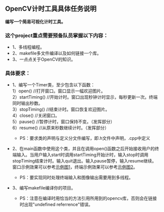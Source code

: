 ## OpenCV计时工具具体任务说明
**编写一个简易可视化计时工具。**

### 这个project重点需要预备队员掌握以下内容：
- 1、多线程编程。
- 2、makefile多文件编译以及如何链接一个库。
- 3、一点点关于OpenCV的知识。

### 具体要求：  
- 1、编写一个Timer类，至少包含以下函数：  
	1）open() //打开窗口。窗口显示一幅欢迎图片。  
	2）startTiming() //开始计时。窗口出现秒钟计时显示，每秒更新一次。终端同时输出秒数。  
	3）stopTiming() //结束计时。窗口恢复欢迎图片。  
	4）close() //关闭窗口。  
	5）pause() //暂停计时，窗口保持不变。（发挥部分）  
	6）resume() //从原来秒数继续计时。（发挥部分）  
    - PS：要求类的声明与定义分文件编写，即.h文件中声明，.cpp中定义  

- 2、在main函数中使用这个类，并且在调用open()函数之后开始接收用户的终端输入。当用户输入start时调用startTiming开始计时，输入stop时调用stopTiming结束计时。输入quit退出。输入pause暂停，输入resume继续。窗口示例效果可以参考[示例图1](https://github.com/SYSU-AERO-SWIFT/tutorial_2018/blob/master/examples_and_samples/week2_example1.jpg)，终端示例效果可以参考[示例图2](https://github.com/SYSU-AERO-SWIFT/tutorial_2018/blob/master/examples_and_samples/week2_example2.jpg)。  
   - PS：要实现同时处理终端输入和图像输出需要用到多线程。  


- 3、编写makefile编译你的项目。  
   - PS：注意在编译时用恰当的方法引用所用到的opencv库，否则会在链接时出现"undefined referrence"错误。  
